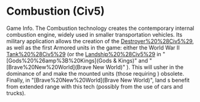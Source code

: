 # Combustion (Civ5)

Game Info.
The Combustion technology creates the contemporary internal combustion engine, widely used in smaller transportation vehicles.
Its military application allows the creation of the [Destroyer%20%28Civ5%29](Destroyer), as well as the first Armored units in the game: either the World War II [Tank%20%28Civ5%29](Tank) (or the [Landship%20%28Civ5%29](Landship) in "[Gods%20%26amp%3B%20Kings](Gods &amp; Kings)" and "[Brave%20New%20World](Brave New World)" ). This will usher in the dominance of and make the mounted units (those requiring ) obsolete.
Finally, in "[Brave%20New%20World](Brave New World)", land s benefit from extended range with this tech (possibly from the use of cars and trucks).